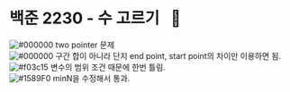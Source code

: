 # 백준 2230 - 수 고르기 &nbsp; :large_blue_circle:  
![#000000](https://placehold.it/15/000000/000000?text=+) two pointer 문제  
![#000000](https://placehold.it/15/000000/000000?text=+) 구간 합이 아니라 단지 end point, start point의 차이만 이용하면 됨.  
![#f03c15](https://placehold.it/15/f03c15/000000?text=+) 변수의 범위 조건 때문에 한번 틀림.  
![#1589F0](https://placehold.it/15/1589F0/000000?text=+) minN을 수정해서 통과.  
